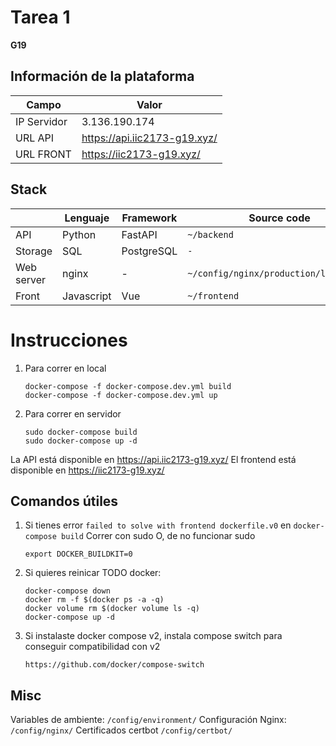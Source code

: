 # Tarea 1

**G19**

## Información de la plataforma

| Campo       | Valor                         |
| ----------- | ----------------------------- |
| IP Servidor | 3.136.190.174                 |
| URL API     | https://api.iic2173-g19.xyz/  |
| URL FRONT   | https://iic2173-g19.xyz/      |

## Stack

|            | Lenguaje   | Framework  | Source code                            |
| ---------- | ---------- | ---------- | -------------------------------------- |
| API        | Python     | FastAPI     | `~/backend`                           |
| Storage    | SQL        | PostgreSQL | `-`                                    |
| Web server | nginx      | -          | `~/config/nginx/production/local.conf` |
| Front      | Javascript | Vue        | `~/frontend`                           |

# Instrucciones

1. Para correr en local
   ```
   docker-compose -f docker-compose.dev.yml build
   docker-compose -f docker-compose.dev.yml up
   ```

2. Para correr en servidor
   ```
   sudo docker-compose build
   sudo docker-compose up -d
   ```

La API está disponible en  https://api.iic2173-g19.xyz/
El frontend está disponible en https://iic2173-g19.xyz/

## Comandos útiles
1. Si tienes error `failed to solve with frontend dockerfile.v0` en `docker-compose build`
   Correr con sudo
   O, de no funcionar sudo
   ```
   export DOCKER_BUILDKIT=0
   ```

2. Si quieres reinicar TODO docker:
   ```
   docker-compose down
   docker rm -f $(docker ps -a -q)
   docker volume rm $(docker volume ls -q)
   docker-compose up -d
   ```

3. Si instalaste docker compose v2, instala compose switch para conseguir compatibilidad con v2
   ```
   https://github.com/docker/compose-switch
   ```

## Misc
Variables de ambiente: `/config/environment/`
Configuración Nginx: `/config/nginx/`
Certificados certbot `/config/certbot/`